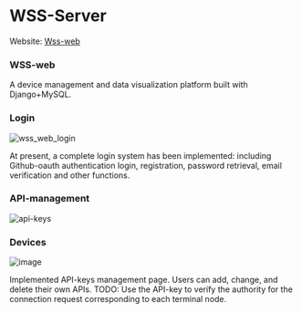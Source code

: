 # WSS-Server

Website: [Wss-web](https://wssweb.net/)

### WSS-web

A device management and data visualization platform built with Django+MySQL.

### Login
![wss_web_login](https://user-images.githubusercontent.com/47854126/217678299-a11a90ec-d8e0-4f9e-bb5e-c846c0e0f1b1.png)

At present, a complete login system has been implemented: including Github-oauth authentication login, registration, password retrieval, email verification and other functions.

### API-management
![api-keys](https://user-images.githubusercontent.com/47854126/217678256-161a0fd2-cf15-49a4-950c-ea281bde3ab1.png)

### Devices
![image](https://user-images.githubusercontent.com/47854126/218561209-bce32ed4-9a80-40ca-8127-1d600e740617.png)


Implemented API-keys management page. Users can add, change, and delete their own APIs.
TODO: Use the API-key to verify the authority for the connection request corresponding to each terminal node.



